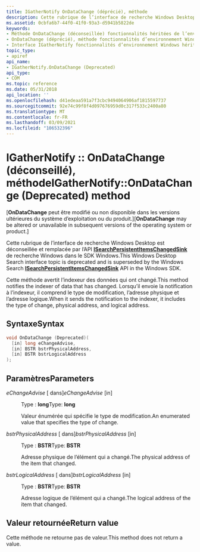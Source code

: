 ```yaml
---
title: IGatherNotify OnDataChange (déprécié), méthode
description: Cette rubrique de l’interface de recherche Windows Desktop est déconseillée et remplacée par l’API ISearchPersistentItemsChangedSink de recherche Windows dans le SDK Windows. | IGatherNotify OnDataChange (déprécié), méthode
ms.assetid: 0cbfa6b7-44f0-41f0-93a3-d5941b5822de
keywords:
- Méthode OnDataChange (déconseillée) fonctionnalités héritées de l’environnement Windows
- OnDataChange (déprécié), méthode fonctionnalités d’environnement Windows héritées, interface IGatherNotify
- Interface IGatherNotify fonctionnalités d’environnement Windows héritées, méthode OnDataChange (déconseillée)
topic_type:
- apiref
api_name:
- IGatherNotify.OnDataChange (Deprecated)
api_type:
- COM
ms.topic: reference
ms.date: 05/31/2018
api_location: ''
ms.openlocfilehash: d41edeaa591a7f3cbc9494064906af1815597737
ms.sourcegitcommit: 92e74c99f8f4d097676959d0c317f533c2400a80
ms.translationtype: MT
ms.contentlocale: fr-FR
ms.lasthandoff: 03/09/2021
ms.locfileid: "106532396"
---
```

# <a name="igathernotifyondatachange-deprecated-method"></a><span data-ttu-id="1aa90-107">IGatherNotify :: OnDataChange (déconseillé), méthode</span><span class="sxs-lookup"><span data-stu-id="1aa90-107">IGatherNotify::OnDataChange (Deprecated) method</span></span>

<span data-ttu-id="1aa90-108">\[**OnDataChange** peut être modifié ou non disponible dans les versions ultérieures du système d’exploitation ou du produit.\]</span><span class="sxs-lookup"><span data-stu-id="1aa90-108">\[**OnDataChange** may be altered or unavailable in subsequent versions of the operating system or product.\]</span></span>

<span data-ttu-id="1aa90-109">Cette rubrique de l’interface de recherche Windows Desktop est déconseillée et remplacée par l’API [**ISearchPersistentItemsChangedSink**](/windows/desktop/api/searchapi/nn-searchapi-isearchpersistentitemschangedsink) de recherche Windows dans le SDK Windows.</span><span class="sxs-lookup"><span data-stu-id="1aa90-109">This Windows Desktop Search interface topic is deprecated and is superseded by the Windows Search [**ISearchPersistentItemsChangedSink**](/windows/desktop/api/searchapi/nn-searchapi-isearchpersistentitemschangedsink) API in the Windows SDK.</span></span>

<span data-ttu-id="1aa90-110">Cette méthode avertit l’indexeur des données qui ont changé.</span><span class="sxs-lookup"><span data-stu-id="1aa90-110">This method notifies the indexer of data that has changed.</span></span> <span data-ttu-id="1aa90-111">Lorsqu’il envoie la notification à l’indexeur, il comprend le type de modification, l’adresse physique et l’adresse logique.</span><span class="sxs-lookup"><span data-stu-id="1aa90-111">When it sends the notification to the indexer, it includes the type of change, physical address, and logical address.</span></span>

## <a name="syntax"></a><span data-ttu-id="1aa90-112">Syntaxe</span><span class="sxs-lookup"><span data-stu-id="1aa90-112">Syntax</span></span>


```C++
void OnDataChange (Deprecated)(
  [in] long eChangeAdvise,
  [in] BSTR bstrPhysicalAddress,
  [in] BSTR bstrLogicalAddress
);
```



## <a name="parameters"></a><span data-ttu-id="1aa90-113">Paramètres</span><span class="sxs-lookup"><span data-stu-id="1aa90-113">Parameters</span></span>

<dl> <dt>

<span data-ttu-id="1aa90-114">*eChangeAdvise* \[ dans\]</span><span class="sxs-lookup"><span data-stu-id="1aa90-114">*eChangeAdvise* \[in\]</span></span>
</dt> <dd>

<span data-ttu-id="1aa90-115">Type : **long**</span><span class="sxs-lookup"><span data-stu-id="1aa90-115">Type: **long**</span></span>

<span data-ttu-id="1aa90-116">Valeur énumérée qui spécifie le type de modification.</span><span class="sxs-lookup"><span data-stu-id="1aa90-116">An enumerated value that specifies the type of change.</span></span>

</dd> <dt>

<span data-ttu-id="1aa90-117">*bstrPhysicalAddress* \[ dans\]</span><span class="sxs-lookup"><span data-stu-id="1aa90-117">*bstrPhysicalAddress* \[in\]</span></span>
</dt> <dd>

<span data-ttu-id="1aa90-118">Type : **BSTR**</span><span class="sxs-lookup"><span data-stu-id="1aa90-118">Type: **BSTR**</span></span>

<span data-ttu-id="1aa90-119">Adresse physique de l’élément qui a changé.</span><span class="sxs-lookup"><span data-stu-id="1aa90-119">The physical address of the item that changed.</span></span>

</dd> <dt>

<span data-ttu-id="1aa90-120">*bstrLogicalAddress* \[ dans\]</span><span class="sxs-lookup"><span data-stu-id="1aa90-120">*bstrLogicalAddress* \[in\]</span></span>
</dt> <dd>

<span data-ttu-id="1aa90-121">Type : **BSTR**</span><span class="sxs-lookup"><span data-stu-id="1aa90-121">Type: **BSTR**</span></span>

<span data-ttu-id="1aa90-122">Adresse logique de l’élément qui a changé.</span><span class="sxs-lookup"><span data-stu-id="1aa90-122">The logical address of the item that changed.</span></span>

</dd> </dl>

## <a name="return-value"></a><span data-ttu-id="1aa90-123">Valeur retournée</span><span class="sxs-lookup"><span data-stu-id="1aa90-123">Return value</span></span>

<span data-ttu-id="1aa90-124">Cette méthode ne retourne pas de valeur.</span><span class="sxs-lookup"><span data-stu-id="1aa90-124">This method does not return a value.</span></span>

 

 

